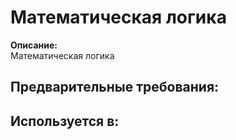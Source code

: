 # Математическая логика

**Описание:**  
Математическая логика


## Предварительные требования:


## Используется в:
